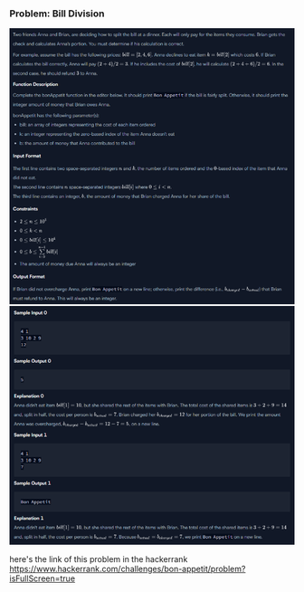 ### Problem: Bill Division
![img_2.png](img.png)
![img_1.png](img_1.png)

here's the link of this problem in the hackerrank
https://www.hackerrank.com/challenges/bon-appetit/problem?isFullScreen=true